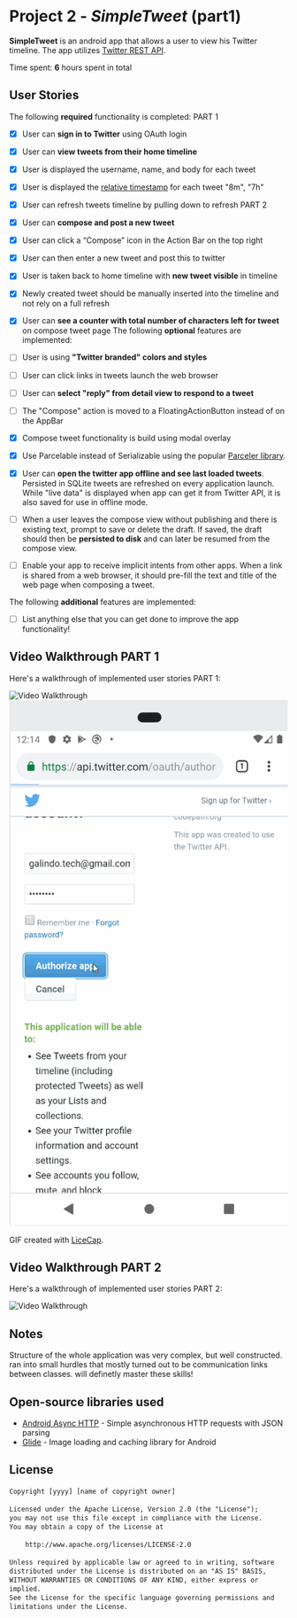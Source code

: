 # Project 2 - *SimpleTweet* (part1)

**SimpleTweet** is an android app that allows a user to view his Twitter timeline. The app utilizes [Twitter REST API](https://dev.twitter.com/rest/public).

Time spent: **6** hours spent in total

## User Stories

The following **required** functionality is completed:
PART 1


  - [X] User can **sign in to Twitter** using OAuth login
  - [X]	User can **view tweets from their home timeline**
  - [X] User is displayed the username, name, and body for each tweet
  - [X] User is displayed the [relative timestamp](https://gist.github.com/nesquena/f786232f5ef72f6e10a7) for each tweet "8m", "7h"
  - [X] User can refresh tweets timeline by pulling down to refresh
PART 2


  - [X] User can **compose and post a new tweet**
  - [X] User can click a “Compose” icon in the Action Bar on the top right
  - [X] User can then enter a new tweet and post this to twitter
  - [X] User is taken back to home timeline with **new tweet visible** in timeline
  - [X] Newly created tweet should be manually inserted into the timeline and not rely on a full refresh
  - [X] User can **see a counter with total number of characters left for tweet** on compose tweet page
The following **optional** features are implemented:

  - [ ] User is using **"Twitter branded" colors and styles**
  - [ ] User can click links in tweets launch the web browser 
  - [ ] User can **select "reply" from detail view to respond to a tweet**
  - [ ] The "Compose" action is moved to a FloatingActionButton instead of on the AppBar
  - [X] Compose tweet functionality is build using modal overlay
  - [X] Use Parcelable instead of Serializable using the popular [Parceler library](http://guides.codepath.org/android/Using-Parceler).
  - [X] User can **open the twitter app offline and see last loaded tweets**. Persisted in SQLite tweets are refreshed on every application launch. While "live data"   is displayed when app can get it from Twitter API, it is also saved for use in offline mode.
  - [ ] When a user leaves the compose view without publishing and there is existing text, prompt to save or delete the draft. If saved, the draft should then be   **persisted to disk** and can later be resumed from the compose view.
  - [ ] Enable your app to receive implicit intents from other apps. When a link is shared from a web browser, it should pre-fill the text and title of the web page when composing a tweet. 

The following **additional** features are implemented:

- [ ] List anything else that you can get done to improve the app functionality!


## Video Walkthrough PART 1

Here's a walkthrough of implemented user stories PART 1:

<img src='http://i.imgur.com/https://imgur.com/a/ZrpgdmX' title='Video Walkthrough' width='' alt='Video Walkthrough' />
<img src='twitterappwalkthrough.gif' title='Video Walkthrough' width='' alt='Video Walkthrough' />

GIF created with [LiceCap](http://www.cockos.com/licecap/).

## Video Walkthrough PART 2

Here's a walkthrough of implemented user stories PART 2:

<img src='twitterAppPart2.gif' title='Video Walkthrough' width='' alt='Video Walkthrough' />


## Notes

Structure of the whole application was very complex, but well constructed.
ran into small hurdles that mostly turned out to be communication links between classes.
will definetly master these skills!

## Open-source libraries used

- [Android Async HTTP](https://github.com/codepath/CPAsyncHttpClient) - Simple asynchronous HTTP requests with JSON parsing
- [Glide](https://github.com/bumptech/glide) - Image loading and caching library for Android

## License

    Copyright [yyyy] [name of copyright owner]

    Licensed under the Apache License, Version 2.0 (the "License");
    you may not use this file except in compliance with the License.
    You may obtain a copy of the License at

        http://www.apache.org/licenses/LICENSE-2.0

    Unless required by applicable law or agreed to in writing, software
    distributed under the License is distributed on an "AS IS" BASIS,
    WITHOUT WARRANTIES OR CONDITIONS OF ANY KIND, either express or implied.
    See the License for the specific language governing permissions and
    limitations under the License.
